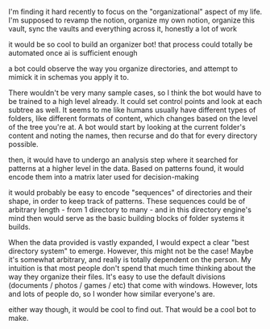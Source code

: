 I'm finding it hard recently to focus on the "organizational" aspect of my life. I'm supposed to revamp the notion, organize my own notion, organize this vault, sync the vaults and everything across it, honestly a lot of work

it would be so cool to build an organizer bot! that process could totally be automated once ai is sufficient enough

a bot could observe the way you organize directories, and attempt to mimick it in schemas you apply it to.

There wouldn't be very many sample cases, so I think the bot would have to be trained to a high level already. It could set control points and look at each subtree as well. It seems to me like humans usually have different types of folders, like different formats of content, which changes based on the level of the tree you're at. A bot would start by looking at the current folder's content and noting the names, then recurse and do that for every directory possible.

then, it would have to undergo an analysis step where it searched for patterns at a higher level in the data. Based on patterns found, it would encode them into a matrix later used for decision-making

it would probably be easy to encode "sequences" of directories and their shape, in order to keep track of patterns. These sequences could be of arbitrary length - from 1 directory to many - and in this directory engine's mind then would serve as the basic building blocks of folder systems it builds.

When the data provided is vastly expanded, I would expect a clear "best directory system" to emerge. However, this might not be the case! Maybe it's somewhat arbitrary, and really is totally dependent on the person. My intuition is that most people don't spend that much time thinking about the way they organize their files. It's easy to use the default divisions (documents / photos / games / etc) that come with windows. However, lots and lots of people do, so I wonder how similar everyone's are.

either way though, it would be cool to find out. That would be a cool bot to make.